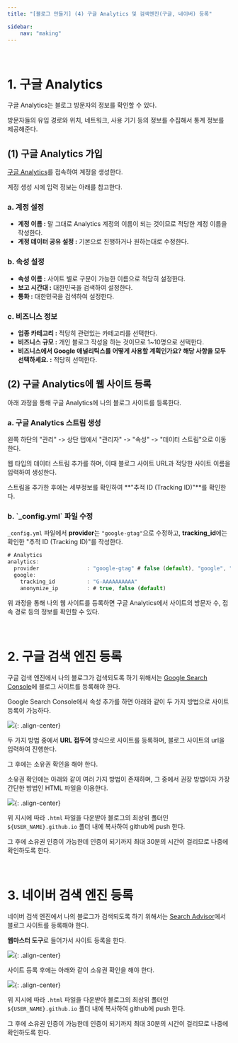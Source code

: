 ```yaml
---
title: "[블로그 만들기] (4) 구글 Analytics 및 검색엔진(구글, 네이버) 등록"

sidebar:
    nav: "making"
---
```


<br/>




# 1. 구글 Analytics

구글 Analytics는 블로그 방문자의 정보를 확인할 수 있다. 

방문자들의 유입 경로와 위치, 네트워크, 사용 기기 등의 정보를 수집해서 통계 정보를 제공해준다.

## (1) 구글 Analytics 가입

[구글 Analytics](https://analytics.google.com/)를 접속하여 계정을 생성한다.

계정 생성 시에 입력 정보는 아래를 참고한다.

### a. 계정 설정

- **계정 이름 :** 말 그대로 Analytics 계정의 이름이 되는 것이므로 적당한 계정 이름을 작성한다.
- **계정 데이터 공유 설정 :** 기본으로 진행하거나 원하는대로 수정한다.

### b. 속성 설정

- **속성 이름 :** 사이트 별로 구분이 가능한 이름으로 적당히 설정한다.
- **보고 시간대 :** 대한민국을 검색하여 설정한다.
- **통화 :** 대한민국을 검색하여 설정한다.

### c. 비즈니스 정보

- **업종 카테고리 :** 적당히 관련있는 카테고리를 선택한다.
- **비즈니스 규모 :** 개인 블로그 작성을 하는 것이므로 1~10명으로 선택한다.
- **비즈니스에서 Google 애널리틱스를 어떻게 사용할 계획인가요? 해당 사항을 모두 선택하세요. :** 적당히 선택한다.


## (2) 구글 Analytics에 웹 사이트 등록

아래 과정을 통해 구글 Analytics에 나의 블로그 사이트를 등록한다.

### a. 구글 Analytics 스트림 생성

왼쪽 하단의 "관리" -> 상단 탭에서 "관리자" -> "속성" -> "데이터 스트림"으로 이동한다.

웹 타입의 데이터 스트림 추가를 하며, 이때 블로그 사이트 URL과 적당한 사이트 이름을 입력하여 생성한다.

스트림을 추가한 후에는 세부정보를 확인하여 **"추적 ID (Tracking ID)"**를 확인한다.

### b. \`_config.yml\` 파일 수정

`_config.yml` 파일에서 **provider**는 `"google-gtag"`으로 수정하고, **tracking_id**에는 확인한 "추적 ID (Tracking ID)"를 작성한다.

```javascript
# Analytics
analytics:
  provider               : "google-gtag" # false (default), "google", "google-universal", "google-gtag", "custom"
  google:
    tracking_id          : "G-AAAAAAAAAA"
    anonymize_ip         : # true, false (default)
```

위 과정을 통해 나의 웹 사이트를 등록하면 구글 Analytics에서 사이트의 방문자 수, 접속 경로 등의 정보를 확인할 수 있다.

<br/>




# 2. 구글 검색 엔진 등록

구글 검색 엔진에서 나의 블로그가 검색되도록 하기 위해서는 [Google Search Console](https://search.google.com/search-console/welcome)에 블로그 사이트를 등록해야 한다.

Google Search Console에서 속성 추가를 하면 아래와 같이 두 가지 방법으로 사이트 등록이 가능하다.

![]({{site.url}}/assets/images/220423/google_search_console.jpg){: .align-center} 

두 가지 방법 중에서 **URL 접두어** 방식으로 사이트를 등록하며, 블로그 사이트의 url을 입력하여 진행한다.

그 후에는 소유권 확인을 해야 한다.

소유권 확인에는 아래와 같이 여러 가지 방법이 존재하며, 그 중에서 권장 방법이자 가장 간단한 방법인 HTML 파일을 이용한다.

![]({{site.url}}/assets/images/220423/google_search_console_owner.jpg){: .align-center} 

위 지시에 따라 `.html` 파일을 다운받아 블로그의 최상위 폴더인 `${USER_NAME}.github.io` 폴더 내에 복사하여 github에 push 한다.

그 후에 소유권 인증이 가능한데 인증이 되기까지 최대 30분의 시간이 걸리므로 나중에 확인하도록 한다.

<br/>




# 3. 네이버 검색 엔진 등록

네이버 검색 엔진에서 나의 블로그가 검색되도록 하기 위해서는 [Search Advisor](https://searchadvisor.naver.com/)에서 블로그 사이트를 등록해야 한다.

**웹마스터 도구**로 들어가서 사이트 등록을 한다.

![]({{site.url}}/assets/images/220423/webmaster.jpg){: .align-center} 

사이트 등록 후에는 아래와 같이 소유권 확인을 해야 한다. 

![]({{site.url}}/assets/images/220423/webmaster_owner.jpg){: .align-center} 

위 지시에 따라 `.html` 파일을 다운받아 블로그의 최상위 폴더인 `${USER_NAME}.github.io` 폴더 내에 복사하여 github에 push 한다.

그 후에 소유권 인증이 가능한데 인증이 되기까지 최대 30분의 시간이 걸리므로 나중에 확인하도록 한다.